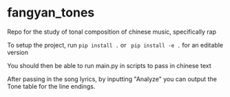 # fangyan_tones

Repo for the study of tonal composition of chinese music, specifically rap


To setup the project, run 
```pip install .``` or ``` pip install -e .``` for an editable version

You should then be able to run main.py in scripts to pass in chinese text

After passing in the song lyrics, by inputting "Analyze" you can output the Tone table for the line endings.